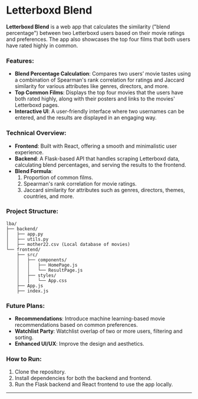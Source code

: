 # Letterboxd Blend

**Letterboxd Blend** is a web app that calculates the similarity ("blend percentage") between two Letterboxd users based on their movie ratings and preferences. The app also showcases the top four films that both users have rated highly in common.

### Features:
- **Blend Percentage Calculation**: Compares two users’ movie tastes using a combination of Spearman's rank correlation for ratings and Jaccard similarity for various attributes like genres, directors, and more.
- **Top Common Films**: Displays the top four movies that the users have both rated highly, along with their posters and links to the movies' Letterboxd pages.
- **Interactive UI**: A user-friendly interface where two usernames can be entered, and the results are displayed in an engaging way.

### Technical Overview:
- **Frontend**: Built with React, offering a smooth and minimalistic user experience.
- **Backend**: A Flask-based API that handles scraping Letterboxd data, calculating blend percentages, and serving the results to the frontend.
- **Blend Formula**: 
  1. Proportion of common films.
  2. Spearman's rank correlation for movie ratings.
  3. Jaccard similarity for attributes such as genres, directors, themes, countries, and more.
  
### Project Structure:
```
lba/
├── backend/
│   ├── app.py
│   ├── utils.py
│   ├── mother22.csv (Local database of movies)
└── frontend/
    ├── src/
    │   ├── components/
    │   │   ├── HomePage.js
    │   │   └── ResultPage.js
    │   ├── styles/
    │   │   └── App.css
    ├── App.js
    ├── index.js
```

### Future Plans:
- **Recommendations**: Introduce machine learning-based movie recommendations based on common preferences.
- **Watchlist Party**: Watchlist overlap of two or more users, filtering and sorting.
- **Enhanced UI/UX**: Improve the design and aesthetics.

### How to Run:
1. Clone the repository.
2. Install dependencies for both the backend and frontend.
3. Run the Flask backend and React frontend to use the app locally.

---
